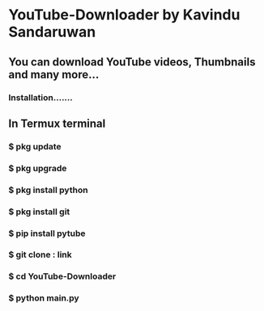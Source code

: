 # YouTube-Downloader by Kavindu Sandaruwan

<h2>You can download YouTube videos, Thumbnails and many more...</h2>
<h3>Installation.......</h3>
<h2>In Termux terminal</h2>
<h3>$ pkg update</h3>
<h3>$ pkg upgrade</h3>
<h3>$ pkg install python</h3>
<h3>$ pkg install git</h3>
<h3>$ pip install pytube</h3>
<h3>$ git clone : link</h3>
<h3>$ cd YouTube-Downloader</h3>
<h3>$ python main.py</h3>
